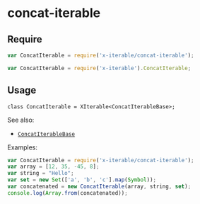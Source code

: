 
# concat-iterable

## Require

```javascript
var ConcatIterable = require('x-iterable/concat-iterable');
```

```javascript
var ConcatIterable = require('x-iterable').ConcatIterable;
```

## Usage

```
class ConcatIterable = XIterable<ConcatIterableBase>;
```

See also:
 - [`ConcatIterableBase`](./concat-iterable-base.md)

Examples:

```javascript
var ConcatIterable = require('x-iterable/concat-iterable');
var array = [12, 35, -45, 8];
var string = "Hello";
var set = new Set(['a', 'b', 'c'].map(Symbol));
var concatenated = new ConcatIterable(array, string, set);
console.log(Array.from(concatenated));
```
